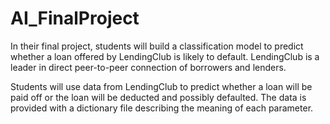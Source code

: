 # AI_FinalProject

In their final project, students will build a classification model to predict whether a loan offered by LendingClub is likely to default. LendingClub is a leader in direct peer-to-peer connection of borrowers and lenders.

Students will use data from LendingClub to predict whether a loan will be paid off or the loan will be deducted and possibly defaulted. The data is provided with a dictionary file describing the meaning of each parameter.

